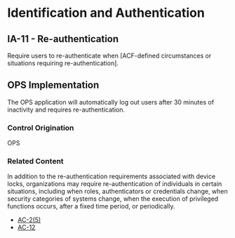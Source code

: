 # Identification and Authentication
## IA-11 - Re-authentication

Require users to re-authenticate when [ACF-defined circumstances or situations requiring re-authentication].

## OPS Implementation

The OPS application will automatically log out users after 30 minutes of inactivity and requires re-authentication.

### Control Origination

OPS

### Related Content

In addition to the re-authentication requirements associated with device locks, organizations may require re-authentication of individuals in certain situations, including when roles, authenticators or credentials change, when security categories of systems change, when the execution of privileged functions occurs, after a fixed time period, or periodically.

* [AC-2(5)](../ac/ac-02-05.md)
* [AC-12](../ac/ac-12.md)
